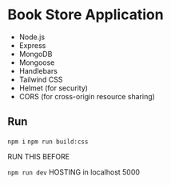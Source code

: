 # Book Store Application
- Node.js
- Express
- MongoDB
- Mongoose
- Handlebars
- Tailwind CSS
- Helmet (for security)
- CORS (for cross-origin resource sharing)

## Run
`npm i`
`npm run build:css` 

RUN THIS BEFORE 

`npm run dev` HOSTING in localhost 5000